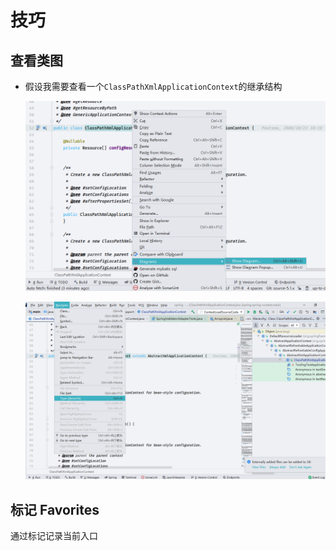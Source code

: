 # 技巧
## 查看类图
- 假设我需要查看一个`ClassPathXmlApplicationContext`的继承结构

  ![image-20191230124353566](assets/image-20191230124353566.png)

  ![image-20191230124416031](assets/image-20191230124416031.png)
  
  
## 标记 Favorites
通过标记记录当前入口
